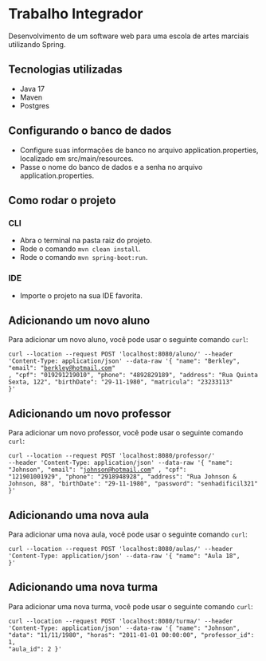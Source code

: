 # Trabalho Integrador

Desenvolvimento de um software web para uma escola de artes marciais utilizando Spring.

## Tecnologias utilizadas

- Java 17
- Maven
- Postgres

## Configurando o banco de dados

- Configure suas informações de banco no arquivo application.properties, localizado em src/main/resources.
- Passe o nome do banco de dados e a senha no arquivo application.properties.

## Como rodar o projeto

### CLI

- Abra o terminal na pasta raiz do projeto.
- Rode o comando `mvn clean install`.
- Rode o comando `mvn spring-boot:run`.

### IDE

- Importe o projeto na sua IDE favorita.


## Adicionando um novo aluno

Para adicionar um novo aluno, você pode usar o seguinte comando `curl`:

<code>curl --location --request POST 'localhost:8080/aluno/'
--header 'Content-Type: application/json'
--data-raw '{
"name": "Berkley",
"email": "berkley@hotmail.com" ,
"cpf": "019291219010",
"phone": "4892829189",
"address": "Rua Quinta Sexta, 122",
"birthDate": "29-11-1980",
"matricula": "23233113"
}'</code>


## Adicionando um novo professor

Para adicionar um novo professor, você pode usar o seguinte comando `curl`:

<code>curl --location --request POST 'localhost:8080/professor/'
--header 'Content-Type: application/json'
--data-raw '{
"name": "Johnson",
"email": "johnson@hotmail.com" ,
"cpf": "121901001929",
"phone": "2918948928",
"address": "Rua Johnson & Johnson, 88",
"birthDate": "29-11-1980",
"password": "senhadificil321"
}'</code>

## Adicionando uma nova aula

Para adicionar uma nova aula, você pode usar o seguinte comando `curl`:

<code>curl --location --request POST 'localhost:8080/aulas/'
--header 'Content-Type: application/json'
--data-raw '{
"name": "Aula 18",
}'</code>

## Adicionando uma nova turma

Para adicionar uma nova turma, você pode usar o seguinte comando `curl`:

<code>curl --location --request POST 'localhost:8080/turma/'
--header 'Content-Type: application/json'
--data-raw '{
"name": "Johnson",
"data": "11/11/1980",
"horas": "2011-01-01 00:00:00",
"professor_id": 1,
"aula_id": 2
}'</code>

